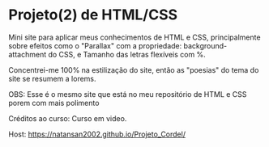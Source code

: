 # Projeto(2) de HTML/CSS 

Mini site para aplicar meus conhecimentos de HTML e CSS, principalmente sobre efeitos como o "Parallax" com a propriedade:
background-attachment do CSS, e Tamanho das letras flexíveis com %.

Concentrei-me 100% na estilização do site, então as "poesias" do tema do site se resumem a lorems.

OBS: Esse é o mesmo site que está no meu repositório de HTML e CSS porem com mais polimento  

Créditos ao curso: Curso em video.

Host: https://natansan2002.github.io/Projeto_Cordel/
